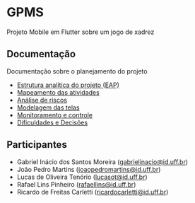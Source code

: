 # GPMS

Projeto Mobile em Flutter sobre um jogo de xadrez

## Documentação

Documentação sobre o planejamento do projeto


- [Estrutura analítica do projeto (EAP)](https://drive.google.com/file/d/1-HJGlOov82Om2RD3W1Rhc5HY5aXbdytF/view?usp=sharing)
- [Mapeamento das atividades](https://docs.google.com/spreadsheets/d/1Ms6_9h2ctcZBrMT40-nv6atBDTA7fDstsaecy08aJjM/edit?usp=sharing)
- [Análise de riscos](https://docs.google.com/spreadsheets/d/1Q1c-4CqQvzvcd9F--tXvZ49dNrUkLgXFthFmxNCKGjs/edit?usp=sharing)
- [Modelagem das telas](https://www.figma.com/file/MO43QVwkbHdHTgE9oK9BZI/Aplicativo-Xadrez?node-id=0%3A1)
- [Monitoramento e controle](https://trello.com/b/TeGcImtt/gpms)
- [Dificuldades e Decisões](https://docs.google.com/spreadsheets/d/1XiFk7hls40biqouT9eY2xxVbKt2ZvBmsRVHAcj8ubHg/edit?usp=sharing)


## Participantes

- Gabriel Inácio dos Santos Moreira (gabrielinacio@id.uff.br) 
- João Pedro Martins (joaopedromartins@id.uff.br)
- Lucas de Oliveira Tenório (lucasot@id.uff.br)
- Rafael Lins Pinheiro (rafaellins@id.uff.br)
- Ricardo de Freitas Carletti (ricardocarletti@id.uff.br)